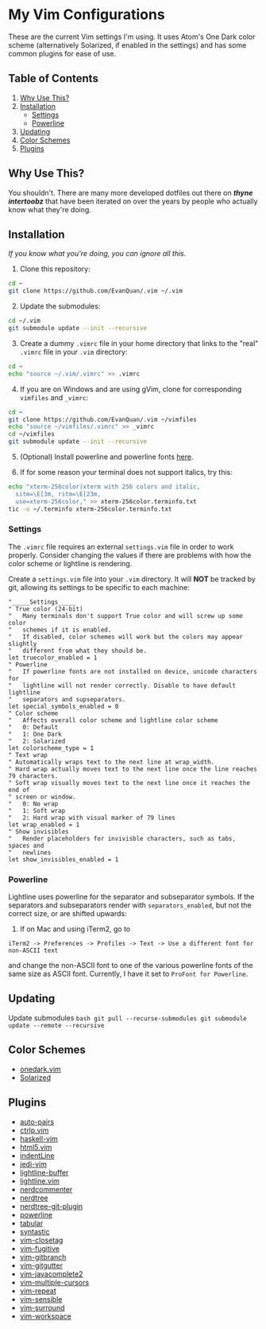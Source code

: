 My Vim Configurations
==============
These are the current Vim settings I'm using. It uses Atom's One Dark
color scheme (alternatively Solarized, if enabled in the settings) and
has some common plugins for ease of use.

Table of Contents
---------------
1. [Why Use This?](#why-use-this?)
2. [Installation](#installation)
    - [Settings](#settings)
    - [Powerline](#powerline)
3. [Updating](#updating)
4. [Color Schemes](#color-schemes)
5. [Plugins](#plugins)

Why Use This?
-----------
You shouldn't. There are many more developed dotfiles out there on
***thyne intertoobz*** that have been iterated on over the years by people who actually
know what they're doing.

Installation
-----------
*If you know what you're doing, you can ignore all this.*

1. Clone this repository:
```bash
cd ~
git clone https://github.com/EvanQuan/.vim ~/.vim
```
2. Update the submodules:
```bash
cd ~/.vim
git submodule update --init --recursive
```
3. Create a dummy `.vimrc` file in your home directory that links to the "real"
   `.vimrc` file in your `.vim` directory:
```bash
cd ~
echo "source ~/.vim/.vimrc" >> .vimrc
```
4. If you are on Windows and are using gVim, clone for corresponding `vimfiles`
and `_vimrc`:
```bash
cd ~
git clone https://github.com/EvanQuan/.vim ~/vimfiles
echo "source ~/vimfiles/.vimrc" >> _vimrc
cd ~/vimfiles
git submodule update --init --recursive
```
5. (Optional) Install powerline and powerline fonts [here](https://powerline.readthedocs.io/en/latest/installation.html).

6. If for some reason your terminal does not support italics, try this:
```bash
echo "xterm-256color|xterm with 256 colors and italic,
  sitm=\E[3m, ritm=\E[23m,
  use=xterm-256color," >> xterm-256color.terminfo.txt
tic -o ~/.terminfo xterm-256color.terminfo.txt
```

### Settings
The `.vimrc` file requires an external `settings.vim` file in order to
work properly. Consider changing the values if there are problems with how
the color scheme or lightline is rendering.

Create a `settings.vim` file into your `.vim` directory.
It will **NOT** be tracked by git, allowing its settings to be specific to each machine:
```vim
"_____Settings_____
" True color (24-bit)
"   Many terminals don't support True color and will screw up some color
"   schemes if it is enabled.
"   If disabled, color schemes will work but the colors may appear slightly
"   different from what they should be.
let truecolor_enabled = 1
" Powerline
"   If powerline fonts are not installed on device, unicode characters for
"   lightline will not render correctly. Disable to have default lightline
"   separators and supseparators.
let special_symbols_enabled = 0
" Color scheme
"   Affects overall color scheme and lightline color scheme
"   0: Default
"   1: One Dark
"   2: Solarized
let colorscheme_type = 1
" Text wrap
" Automatically wraps text to the next line at wrap_width.
" Hard wrap actually moves text to the next line once the line reaches 79 characters.
" Soft wrap visually moves text to the next line once it reaches the end of
" screen or window.
"   0: No wrap
"   1: Soft wrap
"   2: Hard wrap with visual marker of 79 lines
let wrap_enabled = 1
" Show invisibles
"   Render placeholders for invivisble characters, such as tabs, spaces and
"   newlines
let show_invisibles_enabled = 1
```

### Powerline
Lightline uses powerline for the separator and subseparator symbols. If the
separators and subseparators render with `separators_enabled`, but not
the correct size, or are shifted upwards:

1. If on Mac and using iTerm2, go to
```
iTerm2 -> Preferences -> Profiles -> Text -> Use a different font for non-ASCII text
```
and change the non-ASCII font to one of the various powerline fonts of the
same size as ASCII font. Currently, I have it set to `ProFont for Powerline`.

Updating
--------

Update submodules
``bash
git pull --recurse-submodules
git submodule update --remote --recursive
``

Color Schemes
-----------
- [onedark.vim](https://github.com/joshdick/onedark.vim)
- [Solarized](https://github.com/vim-scripts/Solarized)

Plugins
-------
- [auto-pairs](https://github.com/jiangmiao/auto-pairs)
- [ctrlp.vim](https://github.com/kien/ctrlp.vim)
- [haskell-vim](https://github.com/neovimhaskell/haskell-vim)
- [html5.vim](https://github.com/othree/html5.vim)
- [indentLine](https://github.com/Yggdroot/indentLine)
- [jedi-vim](https://github.com/davidhalter/jedi-vim)
- [lightline-buffer](https://github.com/taohex/lightline-buffer)
- [lightline.vim](https://github.com/itchyny/lightline.vim)
- [nerdcommenter](https://github.com/scrooloose/nerdcommenter)
- [nerdtree](https://github.com/scrooloose/nerdtree)
- [nerdtree-git-plugin](https://github.com/Xuyuanp/nerdtree-git-plugin)
- [powerline](https://github.com/powerline/powerline)
- [tabular](https://github.com/godlygeek/tabular)
- [syntastic](https://github.com/vim-syntastic/syntastic)
- [vim-closetag](https://github.com/alvan/vim-closetag)
- [vim-fugitive](https://github.com/tpope/vim-fugitive)
- [vim-gitbranch](https://github.com/itchyny/vim-gitbranch)
- [vim-gitgutter](https://github.com/airblade/vim-gitgutter)
- [vim-javacomplete2](https://github.com/artur-shaik/vim-javacomplete2)
- [vim-multiple-cursors](https://github.com/terryma/vim-multiple-cursors)
- [vim-repeat](https://github.com/tpope/vim-repeat)
- [vim-sensible](https://github.com/tpope/vim-sensible)
- [vim-surround](https://github.com/tpope/vim-surround)
- [vim-workspace](https://github.com/thaerkh/vim-workspace)
